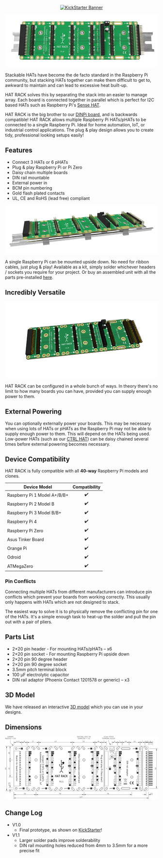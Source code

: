 <p align="center">
    <a href="https://www.kickstarter.com/projects/plasmadan/hat-rack-din-rail-mount-for-raspberry-pi-hats?utm_source=github&utm_medium=banner&utm_campaign=kickstarter" target="_blank" rel="nofollow">
        <img alt="KickStarter Banner" src="https://ksr-ugc.imgix.net/assets/026/487/839/6091c0ebeb610f404bd6deeebc0617e7_original.png?ixlib=rb-2.1.0&w=700&fit=max&v=1568587329&auto=format&frame=1&lossless=true&s=90c9609d6607b560a8d47b7d2db9f114">
    </a>
</p>

![HAT RACK](/img/hat-rack.gif)

Stackable HATs have become the de facto standard in the Raspberry Pi community, but stacking HATs together can make them difficult to get to, awkward to maintain and can lead to excessive heat built-up.

HAT RACK solves this by separating the stack into an easier to manage array. Each board is connected together in parallel which is perfect for I2C based HATs such as Raspberry Pi's [Sense HAT](https://pinout.xyz/pinout/sense_hat).

HAT RACK is the big brother to our [DINPi board](https://github.com/plasmadancom/DINPi), and is backwards compatible! HAT RACK allows multiple Raspberry Pi HATs/pHATs to be connected to a single Raspberry Pi. Ideal for home automation, IoT, or industrial control applications. The plug & play design allows you to create tidy, professional looking setups easily!

## Features
* Connect 3 HATs or 6 pHATs
* Plug & play Raspberry Pi or Pi Zero
* Daisy chain multiple boards
* DIN rail mountable
* External power in
* BCM pin numbering
* Gold flash plated contacts
* UL, CE and RoHS (lead free) compliant

![HAT RACK DIN Rail](/img/hat-rack-din-rail.gif)

A single Raspberry Pi can be mounted upside down. No need for ribbon cables, just plug & play! Available as a kit, simply solder whichever headers / sockets you require for your project. Or buy an assembled unit with all the parts pre-installed [here](https://plasmadan.com/hatrack).

## Incredibly Versatile

![HAT RACK Animated](/img/hat-rack-animated.gif)

HAT RACK can be configured in a whole bunch of ways. In theory there's no limit to how many boards you can have, provided you can supply enough power to them.

## External Powering

You can optionally externally power your boards. This may be necessary when using lots of HATs or pHATs as the Raspberry Pi may not be able to supply enough power to them. This will depend on the HATs being used. Low-power HATs (such as our [CTRL HAT](https://plasmadan.com/ctrlhat)) can be daisy chained several times before external powering becomes necessary.

## Device Compatibility

HAT RACK is fully compatible with all **40-way** Raspberry Pi models and clones.

| Device Model | Compatibility |
| --- | :---: |
| Raspberry Pi 1 Model A+/B/B+ | &#x2714;&#xFE0F; |
| Raspberry Pi 2 Model B | &#x2714;&#xFE0F; |
| Raspberry Pi 3 Model B/B+ | &#x2714;&#xFE0F; |
| Raspberry Pi 4 | &#x2714;&#xFE0F; |
| Raspberry Pi Zero | &#x2714;&#xFE0F; |
| Asus Tinker Board | &#x2714;&#xFE0F; |
| Orange Pi | &#x2714;&#xFE0F; |
| Odroid | &#x2714;&#xFE0F; |
| ATMegaZero | &#x2714;&#xFE0F; |

### Pin Conflicts

Connecting multiple HATs from different manufacturers can introduce pin conflicts which prevent your boards from working correctly. This usually only happens with HATs which are not designed to stack.

The easiest way to solve it is to physically remove the conflicting pin for one of the HATs. It's a simple enough task to heat-up the solder and pull the pin out with a pair of pliers.

## Parts List
* 2×20 pin header - For mounting HATs/pHATs – x6
* 2×20 pin socket - For mounting Raspberry Pi upside down
* 2×20 pin 90 degree header
* 2×20 pin 90 degree socket
* 3.5mm pitch terminal block
* 100 µF electrolytic capacitor
* DIN rail adaptor (Phoenix Contact 1201578 or generic) – x3

## 3D Model

We have released an interactive [3D model](https://grabcad.com/library/hat-rack-1) which you can use in your designs.

## Dimensions


<p align="center">
    <a href="https://raw.githubusercontent.com/plasmadancom/HAT-RACK/master/img/hat-rack-v1.1-dimensions.svg">
        <img alt="Mechanical Drawing" src="/img/hat-rack-v1.1-dimensions.svg" width="600">
    </a>
</p>

## Change Log

* V1.0
    * Final prototype, as shown on [KickStarter](https://www.kickstarter.com/projects/plasmadan/hat-rack-din-rail-mount-for-raspberry-pi-hats?utm_source=github&utm_medium=changelog&utm_campaign=kickstarter)!
* V1.1
    * Larger solder pads improve solderability
    * DIN rail mounting holes reduced from 4mm to 3.5mm for a more precise fit